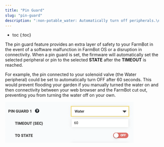```yaml
---
title: "Pin Guard"
slug: "pin-guard"
description: ":non-potable_water: Automatically turn off peripherals.\n[Open these settings in the app](https://my.farm.bot/app/designer/settings?highlight=pin_guard)"
---
```


* toc
{:toc}

The pin guard feature provides an extra layer of safety to your FarmBot in the event of a software malfunction in FarmBot OS or a disruption in connectivity. When a pin guard is set, the firmware will automatically set the selected peripheral or pin to the selected **STATE** after the **TIMEOUT** is reached.

For example, the pin connected to your solenoid valve (the Water peripheral) could be set to automatically turn <span class="fb-peripheral-off">OFF</span> after 60 seconds. This would prevent flooding your garden if you manually turned the water on and then connectivity between your web browser and the FarmBot cut out, preventing you from turning the water off on your own.

![pin guard](_images/pin_guard.png)
